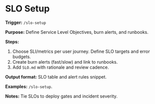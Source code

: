 # SLO Setup

**Trigger:** `/slo-setup`

**Purpose:** Define Service Level Objectives, burn alerts, and runbooks.

**Steps:**

1. Choose SLI/metrics per user journey. Define SLO targets and error budgets.
2. Create burn alerts (fast/slow) and link to runbooks.
3. Add `SLO.md` with rationale and review cadence.

**Output format:** SLO table and alert rules snippet.

**Examples:** `/slo-setup`.

**Notes:** Tie SLOs to deploy gates and incident severity.
